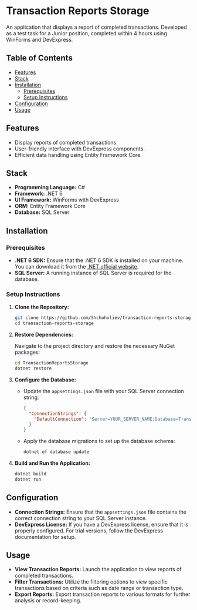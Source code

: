 # Transaction Reports Storage

An application that displays a report of completed transactions. Developed as a test task for a Junior position, completed within 4 hours using WinForms and DevExpress.

## Table of Contents

- [Features](#features)
- [Stack](#stack)
- [Installation](#installation)
  - [Prerequisites](#prerequisites)
  - [Setup Instructions](#setup-instructions)
- [Configuration](#configuration)
- [Usage](#usage)

## Features

- Display reports of completed transactions.
- User-friendly interface with DevExpress components.
- Efficient data handling using Entity Framework Core.

## Stack

- **Programming Language:** C#
- **Framework:** .NET 6
- **UI Framework:** WinForms with DevExpress
- **ORM:** Entity Framework Core
- **Database:** SQL Server

## Installation

### Prerequisites

- **.NET 6 SDK:** Ensure that the .NET 6 SDK is installed on your machine. You can download it from the [.NET official website](https://dotnet.microsoft.com/download/dotnet/6.0).
- **SQL Server:** A running instance of SQL Server is required for the database.

### Setup Instructions

1. **Clone the Repository:**

   ```bash
   git clone https://github.com/Shchoholiev/transaction-reports-storage.git
   cd transaction-reports-storage
   ```

2. **Restore Dependencies:**

   Navigate to the project directory and restore the necessary NuGet packages:

   ```bash
   cd TransactionReportsStorage
   dotnet restore
   ```

3. **Configure the Database:**

   - Update the `appsettings.json` file with your SQL Server connection string:

     ```json
     {
       "ConnectionStrings": {
         "DefaultConnection": "Server=YOUR_SERVER_NAME;Database=TransactionReports;Trusted_Connection=True;"
       }
     }
     ```

   - Apply the database migrations to set up the database schema:

     ```bash
     dotnet ef database update
     ```

4. **Build and Run the Application:**

   ```bash
   dotnet build
   dotnet run
   ```

## Configuration

- **Connection Strings:** Ensure that the `appsettings.json` file contains the correct connection string to your SQL Server instance.
- **DevExpress License:** If you have a DevExpress license, ensure that it is properly configured. For trial versions, follow the DevExpress documentation for setup.

## Usage

- **View Transaction Reports:** Launch the application to view reports of completed transactions.
- **Filter Transactions:** Utilize the filtering options to view specific transactions based on criteria such as date range or transaction type.
- **Export Reports:** Export transaction reports to various formats for further analysis or record-keeping.
